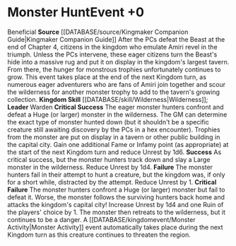 ﻿---
id: '41'
level: '0'
name: Monster Hunt
rarity: Common
rus_type_level: null
skill:
- '[[DATABASE/skill/Wilderness|Wilderness]]'
source: '[[DATABASE/source/Kingmaker Companion Guide|Kingmaker Companion Guide]]'
trait:
- '[[DATABASE/trait/Beneficial|Beneficial]]'
type: Kingdom Event

---
# Monster Hunt<span class="item-type">Event +0</span>

<span class="item-trait">Beneficial</span>
**Source** [[DATABASE/source/Kingmaker Companion Guide|Kingmaker Companion Guide]]
After the PCs defeat the Beast at the end of Chapter 4, citizens in the kingdom who emulate Amiri revel in the triumph. Unless the PCs intervene, these eager citizens turn the Beast's hide into a massive rug and put it on display in the kingdom's largest tavern. From there, the hunger for monstrous trophies unfortunately continues to grow.
 This event takes place at the end of the next Kingdom turn, as numerous eager adventurers who are fans of Amiri join together and scour the wilderness for another monster trophy to add to the tavern's growing collection.
**Kingdom Skill** [[DATABASE/skill/Wilderness|Wilderness]]; **Leader** Warden
**Critical Success** The eager monster hunters confront and defeat a Huge (or larger) monster in the wilderness. The GM can determine the exact type of monster hunted down (but it shouldn't be a specific creature still awaiting discovery by the PCs in a hex encounter). Trophies from the monster are put on display in a tavern or other public building in the capital city. Gain one additional Fame or Infamy point (as appropriate) at the start of the next Kingdom turn and reduce Unrest by 1d6.
**Success** As critical success, but the monster hunters track down and slay a Large monster in the wilderness. Reduce Unrest by 1d4.
**Failure** The monster hunters fail in their attempt to hunt a creature, but the kingdom was, if only for a short while, distracted by the attempt. Reduce Unrest by 1.
**Critical Failure** The monster hunters confront a Huge (or larger) monster but fail to defeat it. Worse, the monster follows the surviving hunters back home and attacks the kingdom's capital city! Increase Unrest by 1d4 and one Ruin of the players' choice by 1. The monster then retreats to the wilderness, but it continues to be a danger. A [[DATABASE/kingdomevent/Monster Activity|Monster Activity]] event automatically takes place during the next Kingdom turn as this creature continues to threaten the region.